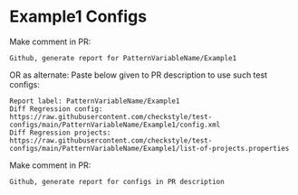 # Example1 Configs
Make comment in PR:
```
Github, generate report for PatternVariableName/Example1
```
OR as alternate:
Paste below given to PR description to use such test configs:
```
Report label: PatternVariableName/Example1
Diff Regression config: https://raw.githubusercontent.com/checkstyle/test-configs/main/PatternVariableName/Example1/config.xml
Diff Regression projects: https://raw.githubusercontent.com/checkstyle/test-configs/main/PatternVariableName/Example1/list-of-projects.properties
```
Make comment in PR:
```
Github, generate report for configs in PR description
```
